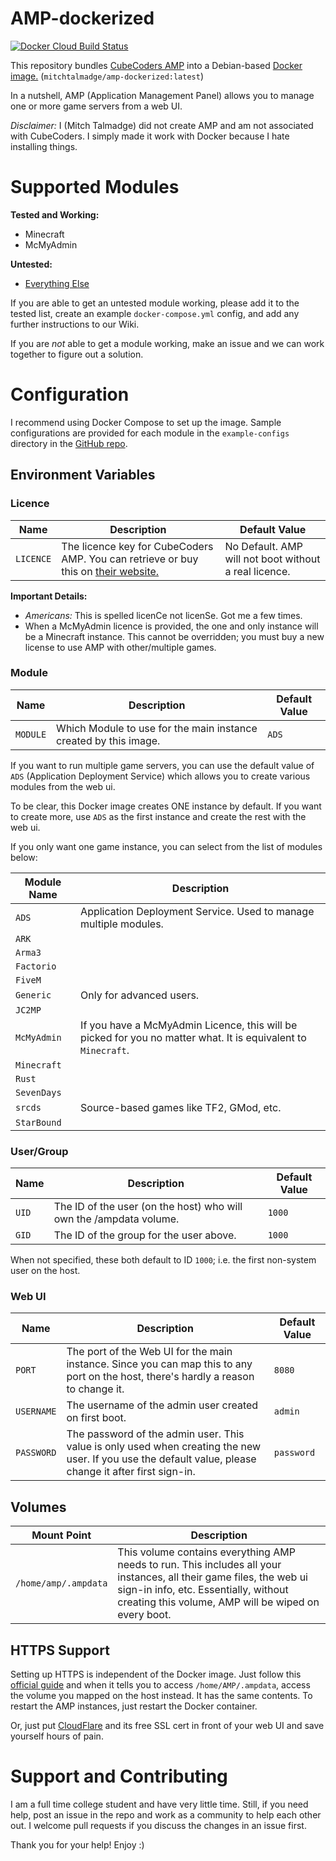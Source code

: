 # AMP-dockerized
[![Docker Cloud Build Status](https://img.shields.io/docker/cloud/build/mitchtalmadge/amp-dockerized)](https://hub.docker.com/r/mitchtalmadge/amp-dockerized)

This repository bundles [CubeCoders AMP](https://cubecoders.com/AMP) into a Debian-based [Docker image.](https://hub.docker.com/r/mitchtalmadge/amp-dockerized) 
(`mitchtalmadge/amp-dockerized:latest`)

In a nutshell, AMP (Application Management Panel) allows you to manage one or more game servers from a web UI.

*Disclaimer:* I (Mitch Talmadge) did not create AMP and am not associated with CubeCoders. I simply made it work with Docker because
 I hate installing things.
 
# Supported Modules

**Tested and Working:**

- Minecraft
- McMyAdmin
 
**Untested:**
 
- [Everything Else](https://github.com/CubeCoders/AMP/wiki/Supported-Applications-Compatibility)

If you are able to get an untested module working, please add it to the tested list, create an example `docker-compose.yml` config, and add any further instructions to our Wiki.

If you are *not* able to get a module working, make an issue and we can work together to figure out a solution.

# Configuration

I recommend using Docker Compose to set up the image. Sample configurations are provided for each 
module in the `example-configs` directory in the [GitHub repo](https://github.com/MitchTalmadge/AMP-dockerized).

## Environment Variables

### Licence

| Name      | Description                                                                                                          | Default Value                                         |
|-----------|----------------------------------------------------------------------------------------------------------------------|-------------------------------------------------------|
| `LICENCE` | The licence key for CubeCoders AMP. You can retrieve or buy this on [their website.](https://manage.cubecoders.com/) | No Default. AMP will not boot without a real licence. |

**Important Details:**
- _Americans:_ This is spelled licenCe not licenSe. Got me a few times.
- When a McMyAdmin licence is provided, the one and only instance will be a Minecraft instance. This cannot be overridden;
 you must buy a new license to use AMP with other/multiple games.

### Module

| Name     | Description                                                      | Default Value |
|----------|------------------------------------------------------------------|---------------|
| `MODULE` | Which Module to use for the main instance created by this image. | `ADS`         |

If you want to run multiple game servers, 
  you can use the default value of `ADS` (Application Deployment Service) which allows you to create various modules
  from the web ui.

To be clear, this Docker image creates ONE instance by default. If you want to create more, use `ADS` as the first
  instance and create the rest with the web ui.

If you only want one game instance, you can select from the list of modules below:

| Module Name | Description                                                                                                   |
|-------------|---------------------------------------------------------------------------------------------------------------|
| `ADS`       | Application Deployment Service. Used to manage multiple modules.                                              |
| `ARK`       |                                                                                                               |
| `Arma3`     |                                                                                                               |
| `Factorio`  |                                                                                                               |
| `FiveM`     |                                                                                                               |
| `Generic`   | Only for advanced users.                                                                                      |
| `JC2MP`     |                                                                                                               |
| `McMyAdmin` | If you have a McMyAdmin Licence, this will be picked for you no matter what. It is equivalent to `Minecraft`. |
| `Minecraft` |                                                                                                               |
| `Rust`      |                                                                                                               |
| `SevenDays` |                                                                                                               |
| `srcds`     | Source-based games like TF2, GMod, etc.                                                                       |
| `StarBound` |                                                                                                               |
    
### User/Group

| Name  | Description                                                          | Default Value |
|-------|----------------------------------------------------------------------|---------------|
| `UID` | The ID of the user (on the host) who will own the  /ampdata  volume. | `1000`        |
| `GID` | The ID of the group for the user above.                              | `1000`        |

When not specified, these both default to ID `1000`; i.e. the first non-system user on the host.

### Web UI

| Name       | Description                                                                                                                                             | Default Value |
|------------|---------------------------------------------------------------------------------------------------------------------------------------------------------|---------------|
| `PORT`     | The port of the Web UI for the main instance. Since you can map this to any port on the host, there's hardly a reason to change it.                     | `8080`        |
| `USERNAME` | The username of the admin user created on first boot.                                                                                                   | `admin`       |
| `PASSWORD` | The password of the admin user. This value is only used when creating the new user. If you use the default value, please change it after first sign-in. | `password`    |

## Volumes

| Mount Point           | Description                                                                                                                                                                                                        |
|-----------------------|--------------------------------------------------------------------------------------------------------------------------------------------------------------------------------------------------------------------|
| `/home/amp/.ampdata`  | This volume contains everything AMP needs to run. This includes all your instances, all their game files, the web ui sign-in info, etc. Essentially, without creating this volume, AMP will be wiped on every boot.|

## HTTPS Support

Setting up HTTPS is independent of the Docker image. Just follow this [official guide](https://github.com/CubeCoders/AMP/wiki/Setting-up-HTTPS-with-AMP) 
and when it tells you to access `/home/AMP/.ampdata`, access the volume you mapped on the host instead. It has the same contents.
To restart the AMP instances, just restart the Docker container.

Or, just put [CloudFlare](https://www.cloudflare.com/) and its free SSL cert in front of your web UI and save yourself hours of pain.

# Support and Contributing

I am a full time college student and have very little time. Still, if you need help, post an issue in the repo and 
work as a community to help each other out. I welcome pull requests if you discuss the changes in an issue first.

Thank you for your help! Enjoy :)
